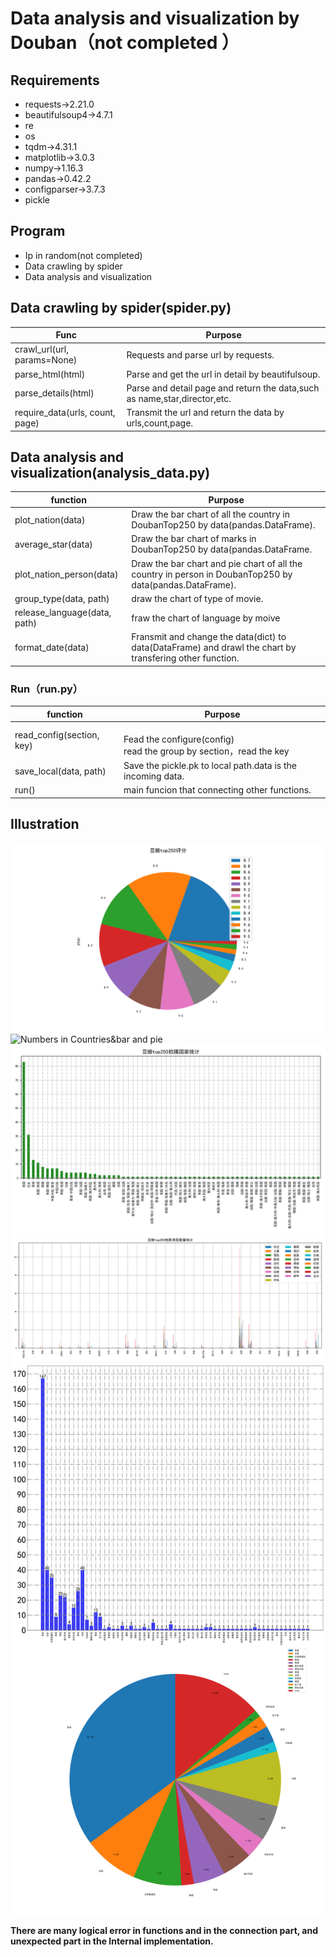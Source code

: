 # Data analysis and visualization by Douban（not completed ）

## Requirements

* requests->2.21.0  
* beautifulsoup4->4.7.1  
* re  
* os  
* tqdm->4.31.1  
* matplotlib->3.0.3  
* numpy->1.16.3  
* pandas->0.42.2  
* configparser->3.7.3  
* pickle  

## Program

* Ip in random(not completed)
* Data crawling by spider
* Data analysis and visualization

## Data crawling by spider(spider.py)

Func|Purpose
---|---
crawl_url(url, params=None)|Requests and parse url by requests.
parse_html(html)|Parse and get the url in detail by beautifulsoup.
parse_details(html)|Parse and detail page and return the data,such as name,star,director,etc.
require_data(urls, count, page)|Transmit the url and return the data by urls,count,page.

## Data analysis and visualization(analysis_data.py)

function|Purpose
---|---
plot_nation(data)|Draw the bar chart of all the country in DoubanTop250 by data(pandas.DataFrame).
average_star(data)|Draw the bar chart of marks in DoubanTop250 by data(pandas.DataFrame.
plot_nation_person(data)|Draw the bar chart and pie chart of all the country in person in DoubanTop250 by data(pandas.DataFrame).
group_type(data, path)|draw the chart of type of movie.
release_language(data, path)|fraw the chart of language by moive
format_date(data)|Fransmit and change the data(dict) to data(DataFrame) and drawl the chart by transfering other function.

### Run（run.py）

function|Purpose
---|---
read_config(section, key)|<br>Fead the configure(config)</br>read the group by section，read the key
save_local(data, path)|Save the pickle.pk to local path.data is the incoming data.
run()|main funcion that connecting other functions.

## Illustration

![Mark&Pie](../chart&data/mark&pie.png)
![Numbers in Countries&bar and pie](../chart&data/Number&Countries.png)
![Number in Counries&bar](../chart&data/Bar&Countries.png)
![Bar&DoubanTOP250&#32;Number&#32;Of&#32;Movie&#32;Category](../chart&data/Bar&DoubanTOP250&#32;Number&#32;Of&#32;Movie&#32;Category.png)
![Douban&#32;Top250&#32;of&#32;language&#32;range](../chart&data/Douban&#32;Top250&#32;of&#32;language&#32;range.png)

**There are many logical error in functions and in the connection part, and unexpected part in the Internal implementation.**